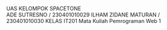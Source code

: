UAS KELOMPOK SPACETONE <br>
ADE SUTRESNO / 230401010029
ILHAM ZIDANE MATURAN / 230401010030
KELAS IT201
Mata Kuliah	Pemrograman Web 1
